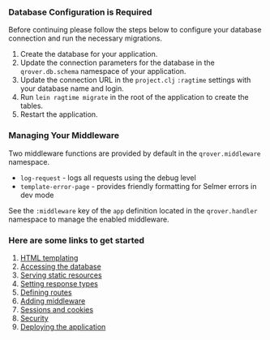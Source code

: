 <div class="bs-callout bs-callout-danger">
 <h3>Database Configuration is Required</h3>
 <p>Before continuing please follow the steps below to configure your database connection and run the necessary migrations.</p>
 <ol>
   <li> Create the database for your application.
   <li> Update the connection parameters for the database in the <code>qrover.db.schema</code> namespace of your application.
   <li> Update the connection URL in the <code>project.clj</code> <code>:ragtime</code> settings with your database name and login.
   <li> Run <code>lein ragtime migrate</code> in the root of the application to create the tables.
   <li> Restart the application.
 </ol>
</div>

### Managing Your Middleware

Two middleware functions are provided by default in the `qrover.middleware` namespace.

* `log-request` - logs all requests using the debug level
* `template-error-page` - provides friendly formatting for Selmer errors in dev mode

See the `:middleware` key of the `app` definition located in the `qrover.handler` namespace to manage the enabled middleware.

### Here are some links to get started

1. [HTML templating](http://www.luminusweb.net/docs/html_templating.md)
2. [Accessing the database](http://www.luminusweb.net/docs/database.md)
3. [Serving static resources](http://www.luminusweb.net/docs/static_resources.md)
4. [Setting response types](http://www.luminusweb.net/docs/responses.md)
5. [Defining routes](http://www.luminusweb.net/docs/routes.md)
6. [Adding middleware](http://www.luminusweb.net/docs/middleware.md)
7. [Sessions and cookies](http://www.luminusweb.net/docs/sessions_cookies.md)
8. [Security](http://www.luminusweb.net/docs/security.md)
9. [Deploying the application](http://www.luminusweb.net/docs/deployment.md)
